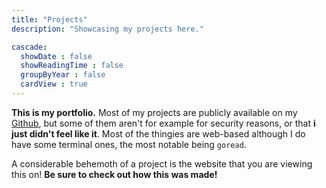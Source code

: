 ```yaml
---
title: "Projects"
description: "Showcasing my projects here."

cascade:
  showDate : false
  showReadingTime : false
  groupByYear : false
  cardView : true
---
```


**This is my portfolio.** Most of my projects are publicly available on my [Github](https://github.com/TypicalAM), but some of them aren't for example for security reasons, or that **i just didn't feel like it**. Most of the thingies are web-based although I do have some terminal ones, the most notable being `goread`.

A considerable behemoth of a project is the website that you are viewing this on! **Be sure to check out how this was made!**

